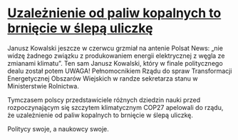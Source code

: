 # [Uzależnienie od paliw kopalnych to brnięcie w ślepą uliczkę](/2022/11/08/uzaleznienie-od-paliw-kopalnych.html)

Janusz Kowalski jeszcze w czerwcu grzmiał na antenie Polsat News: „nie widzę żadnego związku z produkowaniem energii elektrycznej z węgla ze zmianami klimatu”. Ten sam Janusz Kowalski, który w finale politycznego dealu został potem UWAGA! Pełnomocnikiem Rządu do spraw Transformacji Energetycznej Obszarów Wiejskich w randze sekretarza stanu w Ministerstwie Rolnictwa.

Tymczasem polscy przedstawiciele różnych dziedzin nauki przed rozpoczynającym się szczytem klimatycznym COP27 apelowali do rządu, że uzależnienie od paliw kopalnych to brnięcie w ślepą uliczkę.

Politycy swoje, a naukowcy swoje.
